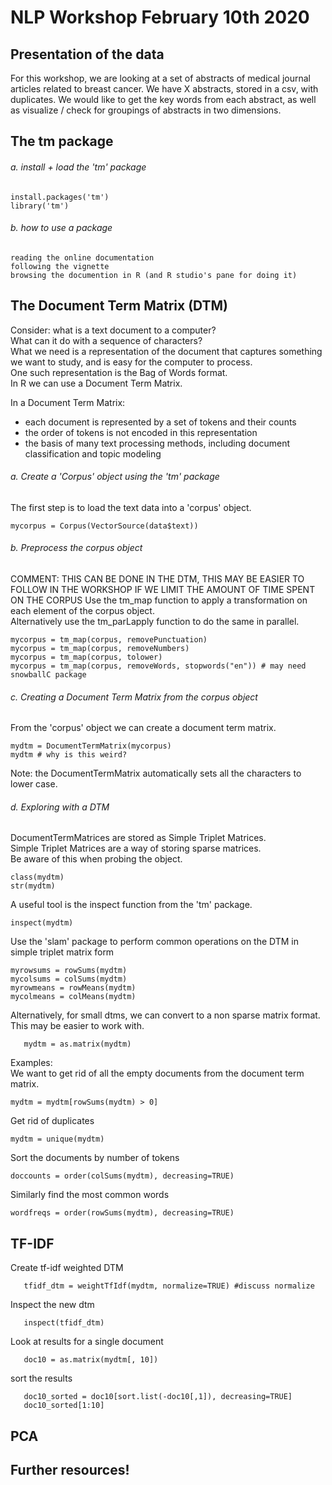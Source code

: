 # NLP Workshop February 10th 2020

## Presentation of the data

For this workshop, we are looking at a set of abstracts of medical journal articles related to breast cancer.
We have X abstracts, stored in a csv, with duplicates. 
We would like to get the key words from each abstract, as well as visualize / check for groupings of abstracts in two dimensions.

## The tm package

###### a. install + load the 'tm' package
```
install.packages('tm')
library('tm')
```
###### b. how to use a package
    reading the online documentation
    following the vignette
    browsing the documention in R (and R studio's pane for doing it)
   
## The Document Term Matrix (DTM)

Consider: what is a text document to a computer?  
What can it do with a sequence of characters?  
What we need is a representation of the document that captures something we want to study, and is easy for the computer to process.  
One such representation is the Bag of Words format.   
In R we can use a Document Term Matrix.  


In a Document Term Matrix:
  - each document is represented by a set of tokens and their counts  
  - the order of tokens is not encoded in this representation  
  - the basis of many text processing methods, including document classification and topic modeling  

###### a.  Create a 'Corpus' object using the 'tm' package
The first step is to load the text data into a 'corpus' object.
```
mycorpus = Corpus(VectorSource(data$text))
```

###### b.  Preprocess the corpus object
COMMENT: THIS CAN BE DONE IN THE DTM, THIS MAY BE EASIER TO FOLLOW IN THE WORKSHOP IF WE LIMIT THE AMOUNT OF TIME SPENT ON THE CORPUS
Use the tm_map function to apply a transformation on each element of the corpus object.  
Alternatively use the tm_parLapply function to do the same in parallel.
```
mycorpus = tm_map(corpus, removePunctuation)
mycorpus = tm_map(corpus, removeNumbers)
mycorpus = tm_map(corpus, tolower)
mycorpus = tm_map(corpus, removeWords, stopwords("en")) # may need snowballC package
```
###### c. Creating a Document Term Matrix from the corpus object    
From the 'corpus' object we can create a document term matrix.
```
mydtm = DocumentTermMatrix(mycorpus)
mydtm # why is this weird?
```
Note: the DocumentTermMatrix automatically sets all the characters to lower case.

###### d. Exploring with a DTM  
DocumentTermMatrices are stored as Simple Triplet Matrices.  
Simple Triplet Matrices are a way of storing sparse matrices.  
Be aware of this when probing the object.  
```
class(mydtm)
str(mydtm)
```

A useful tool is the inspect function from the 'tm' package.
```
inspect(mydtm)
```

Use the 'slam' package to perform common operations on the DTM in simple triplet matrix form
```
myrowsums = rowSums(mydtm)
mycolsums = colSums(mydtm)
myrowmeans = rowMeans(mydtm)
mycolmeans = colMeans(mydtm)
```

Alternatively, for small dtms, we can convert to a non sparse matrix format.  
This may be easier to work with.
```
   mydtm = as.matrix(mydtm)
```

Examples:  
We want to get rid of all the empty documents from the document term matrix.
```
mydtm = mydtm[rowSums(mydtm) > 0]
```
Get rid of duplicates
```
mydtm = unique(mydtm)
```
Sort the documents by number of tokens
```
doccounts = order(colSums(mydtm), decreasing=TRUE)
```
Similarly find the most common words
```
wordfreqs = order(rowSums(mydtm), decreasing=TRUE)
``` 
## TF-IDF

Create tf-idf weighted DTM
```
   tfidf_dtm = weightTfIdf(mydtm, normalize=TRUE) #discuss normalize
```

Inspect the new dtm
```
   inspect(tfidf_dtm)
```

Look at results for a single document
```
   doc10 = as.matrix(mydtm[, 10])
```

sort the results
```
   doc10_sorted = doc10[sort.list(-doc10[,1]), decreasing=TRUE]
   doc10_sorted[1:10] 
```

## PCA

## Further resources!
